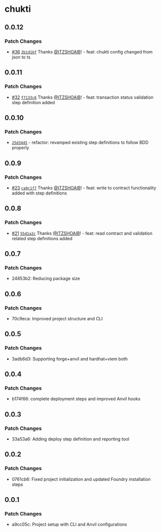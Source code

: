 # chukti

## 0.0.12

### Patch Changes

- [#36](https://github.com/ITZSHOAIB/chukti/pull/36) [`2b1d16f`](https://github.com/ITZSHOAIB/chukti/commit/2b1d16ff990193537b9dd8ca90f06c06363a1b0f) Thanks [@ITZSHOAIB](https://github.com/ITZSHOAIB)! - feat: chukti config changed from json to ts

## 0.0.11

### Patch Changes

- [#32](https://github.com/ITZSHOAIB/chukti/pull/32) [`f7133c6`](https://github.com/ITZSHOAIB/chukti/commit/f7133c62a84462b6d17bd6f686e33e00749d679b) Thanks [@ITZSHOAIB](https://github.com/ITZSHOAIB)! - feat: transaction status validation step definition added

## 0.0.10

### Patch Changes

- [`25d3445`](https://github.com/ITZSHOAIB/chukti/commit/25d3445c41af161df1a1b64b3e5e9195224d48f3) - refactor: revamped existing step definitions to follow BDD properly

## 0.0.9

### Patch Changes

- [#23](https://github.com/ITZSHOAIB/chukti/pull/23) [`ca9c1f7`](https://github.com/ITZSHOAIB/chukti/commit/ca9c1f775c2b432234b1747d1f2b99862a3a7760) Thanks [@ITZSHOAIB](https://github.com/ITZSHOAIB)! - feat: write to contract functionality added with step definitions

## 0.0.8

### Patch Changes

- [#21](https://github.com/ITZSHOAIB/chukti/pull/21) [`55d1a2c`](https://github.com/ITZSHOAIB/chukti/commit/55d1a2c6e1147ba8d2a19501957ec66c861e2271) Thanks [@ITZSHOAIB](https://github.com/ITZSHOAIB)! - feat: read contract and validation related step definitions added

## 0.0.7

### Patch Changes

- 24853b2: Reducing package size

## 0.0.6

### Patch Changes

- 70c9eca: Improved project structure and CLI

## 0.0.5

### Patch Changes

- 3adb6d3: Supporting forge+anvil and hardhat+viem both

## 0.0.4

### Patch Changes

- b174f66: complete deployment steps and improved Anvil hooks

## 0.0.3

### Patch Changes

- 33a53a6: Adding deploy step definition and reporting tool

## 0.0.2

### Patch Changes

- 0761cb6: Fixed project initialization and updated Foundry installation steps

## 0.0.1

### Patch Changes

- a9cc05c: Project setup with CLI and Anvil configurations
